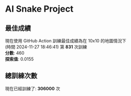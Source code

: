 
# AI Snake Project

## **最佳成績**
現在使用 GitHub Action 訓練最佳成績為在 10x10 的地圖情況下  
(時間 2024-11-27 18:46:41) 第 **831** 次訓練  
**分數**: 460  
**探索值**: 0.0155

## 總訓練次數
現在已經訓練了: **306000** 次
